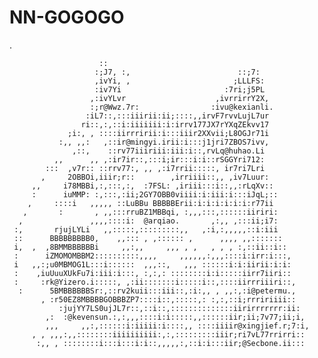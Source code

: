 # NN-GOGOGO
.

                        ::
                       :;J7, :,                        ::;7:
                       ,ivYi, ,                       ;LLLFS:
                       :iv7Yi                       :7ri;j5PL
                      ,:ivYLvr                    ,ivrrirrY2X,
                      :;r@Wwz.7r:                :ivu@kexianli.
                     :iL7::,:::iiirii:ii;::::,,irvF7rvvLujL7ur
                    ri::,:,::i:iiiiiii:i:irrv177JX7rYXqZEkvv17
                 ;i:, , ::::iirrririi:i:::iiir2XXvii;L8OGJr71i
               :,, ,,:   ,::ir@mingyi.irii:i:::j1jri7ZBOS7ivv,
                  ,::,    ::rv77iiiriii:iii:i::,rvLq@huhao.Li
              ,,      ,, ,:ir7ir::,:::i;ir:::i:i::rSGGYri712:
            :::  ,v7r:: ::rrv77:, ,, ,:i7rrii:::::, ir7ri7Lri
           ,     2OBBOi,iiir;r::        ,irriiii::,, ,iv7Luur:
         ,,     i78MBBi,:,:::,:,  :7FSL: ,iriii:::i::,,:rLqXv::
         :      iuMMP: :,:::,:ii;2GY7OBB0viiii:i:iii:i:::iJqL;::
        ,     ::::i   ,,,,, ::LuBBu BBBBBErii:i:i:i:i:i:i:r77ii
       ,       :       , ,,:::rruBZ1MBBqi, :,,,:::,::::::iiriri:
      ,               ,,,,::::i:  @arqiao.       ,:,, ,:::ii;i7:
     :,       rjujLYLi   ,,:::::,:::::::::,,   ,:i,:,,,,,::i:iii
     ::      BBBBBBBBB0,    ,,::: , ,:::::: ,      ,,,, ,,:::::::
     i,  ,  ,8BMMBBBBBBi     ,,:,,     ,,, , ,   , , , :,::ii::i::
     :      iZMOMOMBBM2::::::::::,,,,     ,,,,,,:,,,::::i:irr:i:::,
     i   ,,:;u0MBMOG1L:::i::::::  ,,,::,   ,,, ::::::i:i:iirii:i:i:
     :    ,iuUuuXUkFu7i:iii:i:::, :,:,: ::::::::i:i:::::iirr7iiri::
     :     :rk@Yizero.i:::::, ,:ii:::::::i:::::i::,::::iirrriiiri::,
      :      5BMBBBBBBSr:,::rv2kuii:::iii::,:i:,, , ,,:,:i@petermu.,
           , :r50EZ8MBBBBGOBBBZP7::::i::,:::::,: :,:,::i;rrririiii::
               :jujYY7LS0ujJL7r::,::i::,::::::::::::::iirirrrrrrr:ii:
            ,:  :@kevensun.:,:,,,::::i:i:::::,,::::::iir;ii;7v77;ii;i,
            ,,,     ,,:,::::::i:iiiii:i::::,, ::::iiiir@xingjief.r;7:i,
         , , ,,,:,,::::::::iiiiiiiiii:,:,:::::::::iiir;ri7vL77rrirri::
          :,, , ::::::::i:::i:::i:i::,,,,,:,::i:i:::iir;@Secbone.ii:::

